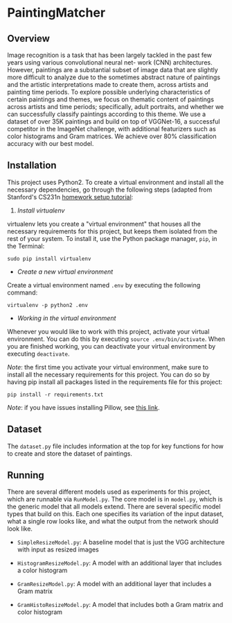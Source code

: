 # PaintingMatcher

## Overview
Image recognition is a task that has been largely tackled in the past few years using various convolutional neural net- work (CNN) architectures. However, paintings are a substantial subset of image data that are slightly more difficult to analyze due to the sometimes abstract nature of paintings and the artistic interpretations made to create them, across artists and painting time periods. To explore possible underlying characteristics of certain paintings and themes, we focus on thematic content of paintings across artists and time periods; specifically, adult portraits, and whether we can successfully classify paintings according to this theme. We use a dataset of over 35K paintings and build on top of VGGNet-16, a successful competitor in the ImageNet challenge, with additional featurizers such as color histograms and Gram matrices. We achieve over 80% classification accuracy with our best model.

## Installation
This project uses Python2.  To create a virtual environment and install all the necessary dependencies, go through the following steps (adapted from Stanford's CS231n [homework setup tutorial](https://cs231n.github.io/assignments2017/assignment1/):

1. *Install virtualenv*

virtualenv lets you create a "virtual environment" that houses all the necessary requirements for this project, but keeps them isolated from the rest of your system.  To install it, use the Python package manager, `pip`, in the Terminal:
```
sudo pip install virtualenv
```

+ *Create a new virtual environment*

Create a virtual environment named `.env` by executing the following command:
```
virtualenv -p python2 .env
```

+ *Working in the virtual environment*

Whenever you would like to work with this project, activate your virtual environment.  You can do this by executing `source .env/bin/activate`.  When you are finished working, you can deactivate your virtual environment by executing `deactivate`.

*Note*: the first time you activate your virtual environment, make sure to install all the necessary requirements for this project.  You can do so by having pip install all packages listed in the requirements file for this project:

```
pip install -r requirements.txt
```

_Note_: if you have issues installing Pillow, see [this link](https://pillow.readthedocs.io/en/3.0.0/installation.html).

## Dataset
The `dataset.py` file includes information at the top for key functions for how to create and store the dataset of paintings.

## Running
There are several different models used as experiments for this project, which are runnable via `RunModel.py`.  The core model is in `model.py`, which is the generic model that all models extend.  There are several specific model types that build on this.  Each one specifies its variation of the input dataset, what a single row looks like, and what the output from the network should look like.

+ `SimpleResizeModel.py`: A baseline model that is just the VGG architecture with input as resized images

+ `HistogramResizeModel.py`: A model with an additional layer that includes a color histogram

+ `GramResizeModel.py`: A model with an additional layer that includes a Gram matrix

+ `GramHistoResizeModel.py`: A model that includes both a Gram matrix and color histogram




